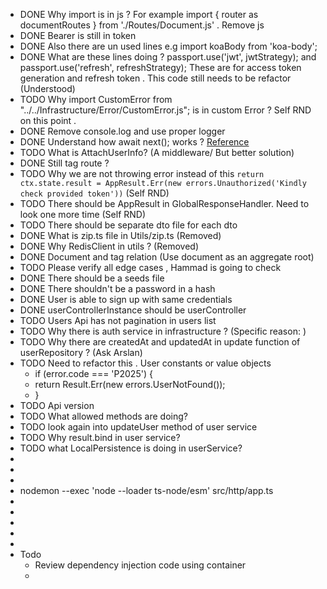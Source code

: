 - DONE Why import is in js ? For example import { router as documentRoutes } from './Routes/Document.js' . Remove js
- DONE Bearer is still in token
- DONE Also there are un used lines e.g import koaBody from 'koa-body';
- DONE What are these lines doing ? passport.use('jwt', jwtStrategy); and passport.use('refresh', refreshStrategy); These are for access token generation and refresh token . This code still needs to be refactor (Understood)
- TODO Why import CustomError from "../../Infrastructure/Error/CustomError.js"; is in custom Error ? Self RND on this point .
- DONE Remove console.log and use proper logger
- DONE Understand how await next(); works ? [Reference](https://itnext.io/how-koa-middleware-works-f4386b5573c)
- TODO What is AttachUserInfo? (A middleware/ But better solution)
- DONE Still tag route ?
- TODO Why we are not throwing error instead of this `return ctx.state.result = AppResult.Err(new errors.Unauthorized('Kindly check provided token'))` (Self RND)
- TODO There should be AppResult in GlobalResponseHandler. Need to look one more time (Self RND)
- TODO There should be separate dto file for each dto
- DONE What is zip.ts file in Utils/zip.ts (Removed)
- DONE Why RedisClient in utils ? (Removed)
- DONE Document and tag relation (Use document as an aggregate root)
- TODO Please verify all edge cases , Hammad is going to check
- DONE There should be a seeds file
- DONE There shouldn't be a password in a hash
- DONE User is able to sign up with same credentials
- DONE userControllerInstance should be userController
- TODO Users Api has not pagination in users list
- TODO Why there is auth service in infrastructure ? (Specific reason: )
- TODO Why there are createdAt and updatedAt in update function of userRepository ? (Ask Arslan)
- TODO Need to refactor this . User constants or value objects
	- if (error.code === 'P2025') {
	- return Result.Err(new errors.UserNotFound());
	- }
- TODO Api version
- TODO What allowed methods are doing?
- TODO look again into updateUser method of user service
- TODO Why result.bind in user service?
- TODO what LocalPersistence is doing in userService?
-
-
-
- nodemon --exec 'node --loader ts-node/esm' src/http/app.ts
-
-
-
-
-
- Todo
	- Review dependency injection code using container
	-